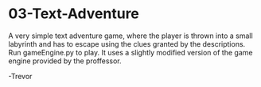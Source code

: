 # 03-Text-Adventure
A very simple text adventure game, where the player is thrown into a small labyrinth and has to escape using the clues granted by the descriptions. Run gameEngine.py to play. It uses a slightly modified version of the game engine provided by the proffessor.

-Trevor